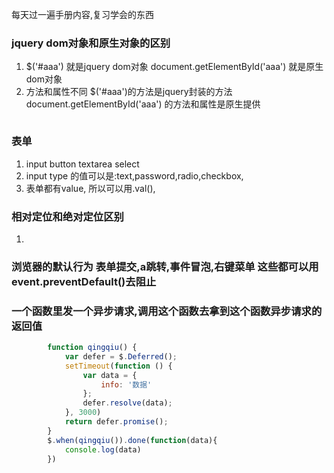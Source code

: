 
每天过一遍手册内容,复习学会的东西

### jquery dom对象和原生对象的区别
1.  $('#aaa') 就是jquery dom对象          document.getElementById('aaa') 就是原生dom对象
2.  方法和属性不同 $('#aaa')的方法是jquery封装的方法  document.getElementById('aaa') 的方法和属性是原生提供

```js

```


### 表单
1. input button textarea select
2. input type 的值可以是:text,password,radio,checkbox,
3. 表单都有value, 所以可以用.val(),



### 相对定位和绝对定位区别
1. 



### 浏览器的默认行为  表单提交,a跳转,事件冒泡,右键菜单 这些都可以用 event.preventDefault()去阻止



### 一个函数里发一个异步请求,调用这个函数去拿到这个函数异步请求的返回值

```js
        function qingqiu() {
            var defer = $.Deferred();
            setTimeout(function () {
                var data = {
                    info: '数据'
                };
                defer.resolve(data);
            }, 3000)
            return defer.promise();
        }
        $.when(qingqiu()).done(function(data){
            console.log(data)
        })
```